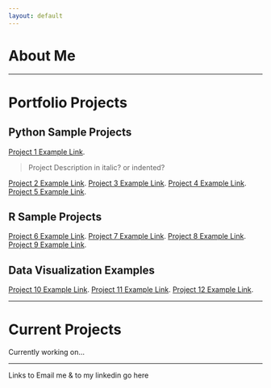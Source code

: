 ```yaml
---
layout: default
---
```

# About Me

* * *
# Portfolio Projects

## Python Sample Projects 

[Project 1 Example Link](./project1.html).
> Project Description in italic? or indented?

[Project 2 Example Link](./project2.html).
[Project 3 Example Link](./project3.html).
[Project 4 Example Link](./project4.html).
[Project 5 Example Link](./project5.html).

## R Sample Projects
[Project 6 Example Link](./project6.html).
[Project 7 Example Link](./project7.html).
[Project 8 Example Link](./project8.html).
[Project 9 Example Link](./project9.html).

## Data Visualization Examples
[Project 10 Example Link](./project10.html).
[Project 11 Example Link](./project11.html).
[Project 12 Example Link](./project11.html).

* * *
# Current Projects
Currently working on...

* * *

Links to Email me & to my linkedin go here
